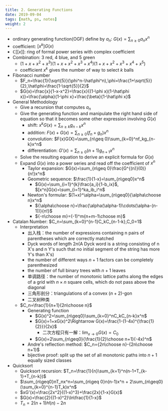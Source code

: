 ```yaml
---
title: 2. Generating Functions
date: 2019-09-04
tags: [math, ps, notes]
weight: 2
---
```


* ordinary generating function(OGF) define by $a_n$: $G(x)=\sum_{n\geq0}a_nx^n$
* coefficient: $[x^k]G(x)$
* $\mathbb{C}[[x]]$: ring of formal power series with complex coefficient
* Combination: 3 red, 4 blue, and 5 green
  * $(1+x+x^2+x^3)(1+x+x^2+x^3+x^4)(1+x+x^2+x^3+x^4+x^5)$
  * coefficient $x^k$ gives the number of way to select $k$ balls
* Fibonacci number
  * $F_n=\frac{1}{\sqrt{5}}(\phi^n-\hat\phi^n),\phi=\frac{1+\sqrt{5}}{2},\hat\phi=\frac{1-\sqrt{5}}{2}$
  * $G(x)=\frac{x}{1-x-x^2}=\frac{x}{(1-\phi x)(1-\hat\phi x)}=\frac{\alpha}{1-\phi x}+\frac{\beta}{1-\hat\phi x}$
* General Methodology
  * Give a recursion that computes $a_n$
  * Give the generating function and manipulate the right hand side of equation so that it becomes some other expression involving $G(x)$
    * shift: $x^kG(x)=\sum_{n\geq k}g_{n-k}x^n$
    * addition: $F(x)+G(x)=\sum_{n\geq 0}(f_n+g_n)x^n$
    * convolution: $F(x)G(X)=\sum_{n\geq 0}\sum_{k=0}^nf_kg_{n-k}x^n$
    * differentiation: $G'(x)=\sum_{n\geq0}(n+1)g_{n+1}x^n$
  * Solve the resulting equation to derive an explicit formula for $G(x)$
  * Expand $G(x)$ into a power series and read off the coefficient of $x^n$
    * Taylor expansion: $G(x)=\sum_{n\geq 0}\frac{G^{(n)}(0)}{n!}x^n$
    * Geometric sequence: $\frac{1}{1-x}=\sum_{n\geq0}x^n$
      * $G(x)=\sum_{i=1}^{k}\frac{a_i}{1-b_ix}$, $[x^n]G(x)=\sum_{i=1}^ka_ib_i^n$
    * Newton's formular: $(1+x)^\alpha=\sum_{n\geq0}{\alpha\choose n}x^n$
      * ${\alpha\choose n}=\frac{\alpha(\alpha-1)\cdots(\alpha-(n-1))}{n!}$
      * ${-n\choose m}=(-1)^m{n+m-1\choose m}$
* Catalan Number: $C_n=\sum_{k=0}^{n-1}C_kC_{n-1-k},C_0=1$
  * Interpretation
    * 出入栈：the number of expressions containing n pairs of parentheses which are correctly matched
    * Dyck words of length $2n$(A Dyck word is a string consisting of n X's and n Y's such that no initial segment of the string has more Y's than X's)
    * the number of different ways $n + 1$ factors can be completely parenthesized
    * the number of full binary trees with $n + 1$ leaves
    * 单调路径：the number of monotonic lattice paths along the edges of a grid with $n × n$ square cells, which do not pass above the diagonal
    * 三角形剖分：triangulations of a convex $(n+2)$-gon
    * 二叉树种类
  * $C_n=\frac{1}{n+1}{2n\choose n}$
    * Generating function
      * $G(x)^2=\sum_{n\geq0}\sum_{k=0}^nC_kC_{n-k}x^n$
      * $G(x)=1+xG(x)^2\Rightarrow G(x)=\frac{1-(1-4x)^{\frac{1}{2}}}{2x}$
        * 二次方程只有一解：$\lim_{x\rightarrow0}G(x)=C_0$
      * $G(x)=2\sum_{n\geq0}{\frac{1}{2}\choose n+1}(-4x)^n$
    * Andre's reflection method: $C_n={2n\choose n}-{2n\choose n+1}$
    * bijective proof: split up the set of all monotonic paths into $n + 1$ equally sized classes
* Quicksort
  * Quicksort recursion: $T_n=\frac{1}{n}\sum_{k=1}^n(n-1+T_{k-1}+T_{n-k})$
  * $\sum_{n\geq0}nT_nx^n=\sum_{n\geq 0}n(n-1)x^n + 2\sum_{n\geq0}(\sum_{k=0}^{n-1}T_k)x^n$
  * $xG'(x)=\frac{2x^2}{(1-x)^3}+\frac{2x}{1-x}G(x)$
  * $G(x)=\frac{2}{(1-x)^2}\ln\frac{1}{1-x}$
  * $T_n=2(n+1)H(n)-2n$
